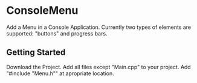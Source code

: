 # ConsoleMenu

Add a Menu in a Console Application. Currently two types of elements are supported: "buttons" and progress bars.


## Getting Started

Download the Project. Add all files except "Main.cpp" to your project. Add "#include "Menu.h"" at apropriate location.

